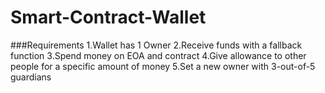 # Smart-Contract-Wallet

###Requirements 
1.Wallet has 1 Owner
2.Receive funds with a fallback function
3.Spend money on EOA and contract
4.Give allowance to other people for a specific amount of money
5.Set a new owner with 3-out-of-5 guardians

